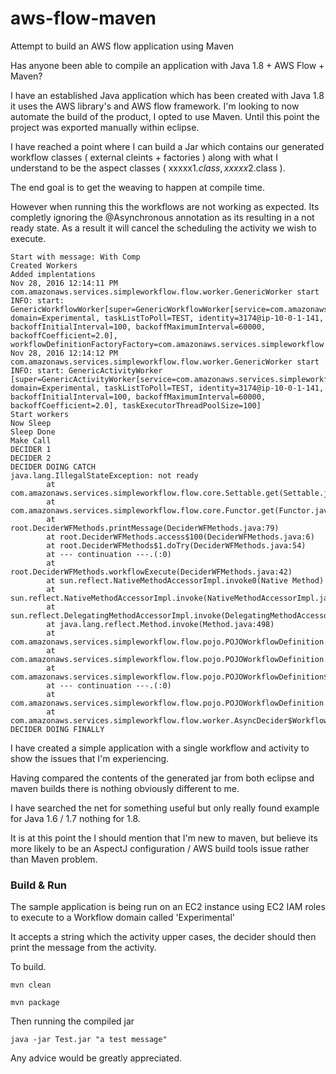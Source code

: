 # aws-flow-maven
Attempt to build an AWS flow application using Maven


Has anyone been able to compile an application with Java 1.8 + AWS Flow + Maven?

I have an established Java application which has been created with Java 1.8 it uses the AWS library's and AWS flow framework. I'm looking to now automate the build of the product, I opted to use Maven. Until this point the project was exported manually within eclipse.

I have reached a point where I can build a Jar which contains our generated workflow classes ( external cleints + factories ) along with what I understand to be the aspect classes ( xxxxx$1.class, xxxxx$2.class ).

The end goal is to get the weaving to happen at compile time. 

However when running this the workflows are not working as expected. Its completly ignoring the @Asynchronous annotation as its resulting in a not ready state. As a result it will cancel the scheduling the activity we wish to execute.

````
Start with message: With Comp
Created Workers
Added implentations
Nov 28, 2016 12:14:11 PM com.amazonaws.services.simpleworkflow.flow.worker.GenericWorker start
INFO: start: GenericWorkflowWorker[super=GenericWorkflowWorker[service=com.amazonaws.services.simpleworkflow.AmazonSimpleWorkflowClient@163e4e87, domain=Experimental, taskListToPoll=TEST, identity=3174@ip-10-0-1-141, backoffInitialInterval=100, backoffMaximumInterval=60000, backoffCoefficient=2.0], workflowDefinitionFactoryFactory=com.amazonaws.services.simpleworkflow.flow.pojo.POJOWorkflowDefinitionFactoryFactory@56de5251]
Nov 28, 2016 12:14:12 PM com.amazonaws.services.simpleworkflow.flow.worker.GenericWorker start
INFO: start: GenericActivityWorker [super=GenericActivityWorker[service=com.amazonaws.services.simpleworkflow.AmazonSimpleWorkflowClient@4c60d6e9, domain=Experimental, taskListToPoll=TEST, identity=3174@ip-10-0-1-141, backoffInitialInterval=100, backoffMaximumInterval=60000, backoffCoefficient=2.0], taskExecutorThreadPoolSize=100]
Start workers
Now Sleep
Sleep Done
Make Call
DECIDER 1
DECIDER 2
DECIDER DOING CATCH
java.lang.IllegalStateException: not ready
        at com.amazonaws.services.simpleworkflow.flow.core.Settable.get(Settable.java:91)
        at com.amazonaws.services.simpleworkflow.flow.core.Functor.get(Functor.java:35)
        at root.DeciderWFMethods.printMessage(DeciderWFMethods.java:79)
        at root.DeciderWFMethods.access$100(DeciderWFMethods.java:6)
        at root.DeciderWFMethods$1.doTry(DeciderWFMethods.java:54)
        at --- continuation ---.(:0)
        at root.DeciderWFMethods.workflowExecute(DeciderWFMethods.java:42)
        at sun.reflect.NativeMethodAccessorImpl.invoke0(Native Method)
        at sun.reflect.NativeMethodAccessorImpl.invoke(NativeMethodAccessorImpl.java:62)
        at sun.reflect.DelegatingMethodAccessorImpl.invoke(DelegatingMethodAccessorImpl.java:43)
        at java.lang.reflect.Method.invoke(Method.java:498)
        at com.amazonaws.services.simpleworkflow.flow.pojo.POJOWorkflowDefinition.invokeMethod(POJOWorkflowDefinition.java:150)
        at com.amazonaws.services.simpleworkflow.flow.pojo.POJOWorkflowDefinition.access$1(POJOWorkflowDefinition.java:148)
        at com.amazonaws.services.simpleworkflow.flow.pojo.POJOWorkflowDefinition$1.doTry(POJOWorkflowDefinition.java:76)
        at --- continuation ---.(:0)
        at com.amazonaws.services.simpleworkflow.flow.pojo.POJOWorkflowDefinition.execute(POJOWorkflowDefinition.java:66)
        at com.amazonaws.services.simpleworkflow.flow.worker.AsyncDecider$WorkflowExecuteAsyncScope.doAsync(AsyncDecider.java:70)
DECIDER DOING FINALLY
````

I have created a simple application with a single workflow and activity to show the issues that I'm experiencing. 

Having compared the contents of the generated jar from both eclipse and maven builds there is nothing obviously different to me.

I have searched the net for something useful but only really found example for Java 1.6 / 1.7 nothing for 1.8.

It is at this point the I should mention that I'm new to maven, but believe its more likely to be an AspectJ configuration / AWS build tools issue rather than Maven problem. 


### Build & Run

The sample application is being run on an EC2 instance using EC2 IAM roles to execute to a Workflow domain called 'Experimental'

It accepts a string which the activity upper cases, the decider should then print the message from the activity.

To build.

```
mvn clean
```
```
mvn package
```

Then running the compiled jar 

```
java -jar Test.jar "a test message"
```




Any advice would be greatly appreciated.
